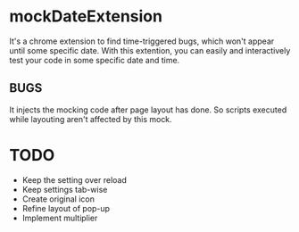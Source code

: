 # mockDateExtension

It's a chrome extension to find time-triggered bugs, which won't appear until some specific date. With this extention, you can easily and interactively test your code in some specific date and time. 

## BUGS
It injects the mocking code after page layout has done. So scripts executed while layouting aren't affected by this mock.

# TODO

- Keep the setting over reload
- Keep settings tab-wise
- Create original icon
- Refine layout of pop-up
- Implement multiplier
